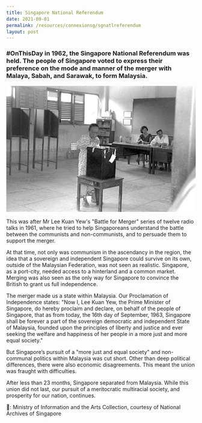 ```yaml
---
title: Singapore National Referendum
date: 2021-09-01
permalink: /resources/connexionsg/sgnatlreferendum
layout: post
---
```


### #OnThisDay in 1962, the Singapore National Referendum was held. The people of Singapore voted to express their preference on the mode and manner of the merger with Malaya, Sabah, and Sarawak, to form Malaysia. 

![Alt text for image on Isomer site](/images/referendum.jpg)

This was after Mr Lee Kuan Yew's "Battle for Merger" series of twelve radio talks in 1961, where he tried to help Singaporeans understand the battle between the communists and non-communists, and to persuade them to support the merger.

At that time, not only was communism in the ascendancy in the region, the idea that a sovereign and independent Singapore could survive on its own, outside of the Malaysian Federation, was not seen as realistic. Singapore, as a port-city, needed access to a hinterland and a common market. Merging was also seen as the only way for Singapore to convince the British to grant us full independence.

The merger made us a state within Malaysia. Our Proclamation of Independence states: "Now I, Lee Kuan Yew, the Prime Minister of Singapore, do hereby proclaim and declare, on behalf of the people of Singapore, that as from today, the 16th day of September, 1963, Singapore shall be forever a part of the sovereign democratic and independent State of Malaysia, founded upon the principles of liberty and justice and ever seeking the welfare and happiness of her people in a more just and more equal society."

But Singapore’s pursuit of a "more just and equal society" and non-communal politics within Malaysia was cut short. Other than deep political differences, there were also economic disagreements. This meant the union was fraught with difficulties.

After less than 23 months, Singapore separated from Malaysia. While this union did not last, our pursuit of a meritocratic multiracial society, and prosperity for our nation, continues.

📸: Ministry of Information and the Arts Collection, courtesy of National Archives of Singapore